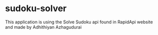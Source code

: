 # sudoku-solver

This application is using the Solve Sudoku api found in RapidApi website and made by  Adhithiyan Azhagudurai
